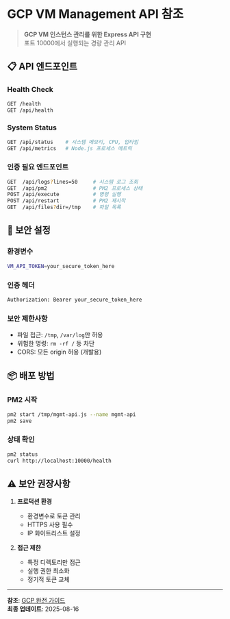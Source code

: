 # GCP VM Management API 참조

> **GCP VM 인스턴스 관리를 위한 Express API 구현**  
> 포트 10000에서 실행되는 경량 관리 API

## 📋 API 엔드포인트

### Health Check
```bash
GET /health
GET /api/health
```

### System Status
```bash
GET /api/status    # 시스템 메모리, CPU, 업타임
GET /api/metrics   # Node.js 프로세스 메트릭
```

### 인증 필요 엔드포인트
```bash
GET  /api/logs?lines=50     # 시스템 로그 조회
GET  /api/pm2               # PM2 프로세스 상태
POST /api/execute           # 명령 실행
POST /api/restart           # PM2 재시작
GET  /api/files?dir=/tmp    # 파일 목록
```

## 🔐 보안 설정

### 환경변수
```bash
VM_API_TOKEN=your_secure_token_here
```

### 인증 헤더
```bash
Authorization: Bearer your_secure_token_here
```

### 보안 제한사항
- 파일 접근: `/tmp`, `/var/log`만 허용
- 위험한 명령: `rm -rf /` 등 차단
- CORS: 모든 origin 허용 (개발용)

## 📦 배포 방법

### PM2 시작
```bash
pm2 start /tmp/mgmt-api.js --name mgmt-api
pm2 save
```

### 상태 확인
```bash
pm2 status
curl http://localhost:10000/health
```

## ⚠️ 보안 권장사항

1. **프로덕션 환경**
   - 환경변수로 토큰 관리
   - HTTPS 사용 필수
   - IP 화이트리스트 설정

2. **접근 제한**
   - 특정 디렉토리만 접근
   - 실행 권한 최소화
   - 정기적 토큰 교체

---

**참조**: [GCP 완전 가이드](./gcp-complete-guide.md)  
**최종 업데이트**: 2025-08-16